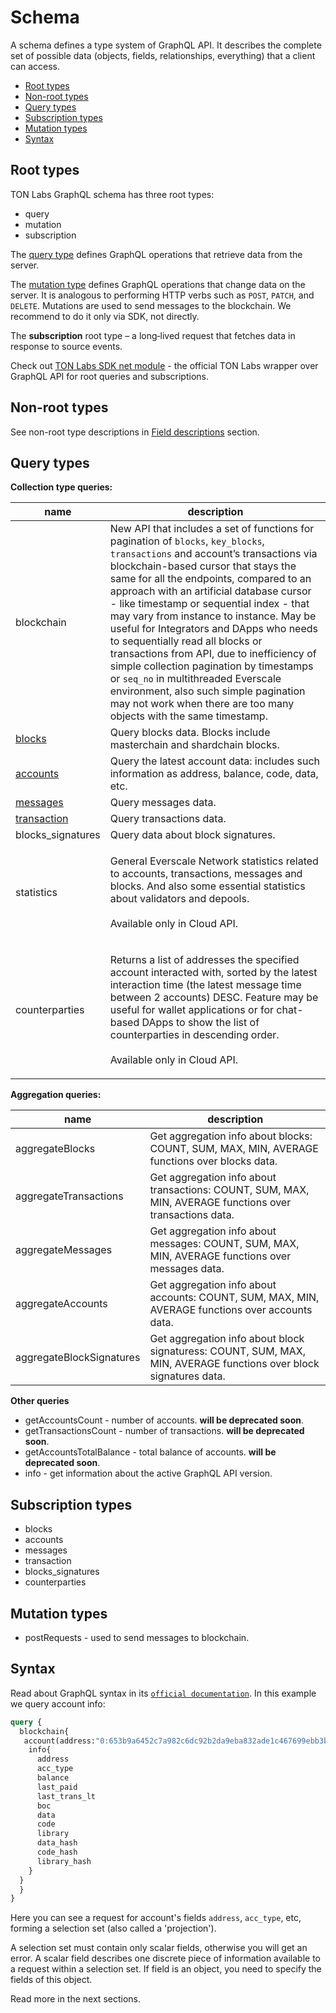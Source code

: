 # Schema

A schema defines a type system of GraphQL API. It describes the complete set of possible data (objects, fields, relationships, everything) that a client can access.

* [Root types](schema.md#root-types)
* [Non-root types](schema.md#non-root-types)
* [Query types](schema.md#query-types)
* [Subscription types](schema.md#subscription-types)
* [Mutation types](schema.md#mutation-types)
* [Syntax](schema.md#syntax)

## Root types

TON Labs GraphQL schema has three root types:

* query
* mutation
* subscription

The [query type](https://graphql.github.io/graphql-spec/June2018/#sec-Type-System) defines GraphQL operations that retrieve data from the server.

The [mutation type](https://graphql.github.io/graphql-spec/June2018/#sec-Type-System) defines GraphQL operations that change data on the server. It is analogous to performing HTTP verbs such as `POST`, `PATCH`, and `DELETE`. Mutations are used to send messages to the blockchain. We recommend to do it only via SDK, not directly.

The **subscription** root type – a long‐lived request that fetches data in response to source events.

Check out [TON Labs SDK net module](../types-and-methods/mod\_net.md) - the official TON Labs wrapper over GraphQL API for root queries and subscriptions.

## Non-root types

See non-root type descriptions in [Field descriptions](field\_descriptions.md) section.

## Query types

**Collection type queries:**

| name                                                   | description                                                                                                                                                                                                                                                                                                                                                                                                                                                                                                                                                                                                                                                                        |
| ------------------------------------------------------ | ---------------------------------------------------------------------------------------------------------------------------------------------------------------------------------------------------------------------------------------------------------------------------------------------------------------------------------------------------------------------------------------------------------------------------------------------------------------------------------------------------------------------------------------------------------------------------------------------------------------------------------------------------------------------------------- |
| blockchain                                             | New API that includes a set of functions for pagination of `blocks`, `key_blocks`, `transactions` and account’s transactions via blockchain-based cursor that stays the same for all the endpoints, compared to an approach with an artificial database cursor - like timestamp or sequential index - that may vary from instance to instance. May be useful for Integrators and DApps who needs to sequentially read all blocks or transactions from API, due to inefficiency of simple collection pagination by timestamps or `seq_no` in multithreaded Everscale environment, also such simple pagination may not work when there are too many objects with the same timestamp. |
| [blocks](field\_descriptions.md#block-type)            | Query blocks data. Blocks include masterchain and shardchain blocks.                                                                                                                                                                                                                                                                                                                                                                                                                                                                                                                                                                                                               |
| [accounts](field\_descriptions.md#account-type)        | Query the latest account data: includes such information as address, balance, code, data, etc.                                                                                                                                                                                                                                                                                                                                                                                                                                                                                                                                                                                     |
| [messages](field\_descriptions.md#message-type)        | Query messages data.                                                                                                                                                                                                                                                                                                                                                                                                                                                                                                                                                                                                                                                               |
| [transaction](field\_descriptions.md#transaction-type) | Query transactions data.                                                                                                                                                                                                                                                                                                                                                                                                                                                                                                                                                                                                                                                           |
| blocks\_signatures                                     | Query data about block signatures.                                                                                                                                                                                                                                                                                                                                                                                                                                                                                                                                                                                                                                                 |
| statistics                                             | <p>General Everscale Network statistics related to accounts, transactions, messages and blocks. And also some essential statistics about validators and depools.<br><br>Available only in Cloud API.</p>                                                                                                                                                                                                                                                                                                                                                                                                                                                                           |
| counterparties                                         | <p>Returns a list of addresses the specified account interacted with, sorted by the latest interaction time (the latest message time between 2 accounts) DESC. Feature may be useful for wallet applications or for chat-based DApps to show the list of counterparties in descending order.<br><br>Available only in Cloud API.</p>                                                                                                                                                                                                                                                                                                                                               |

**Aggregation queries:**

| name                     | description                                                                                                       |
| ------------------------ | ----------------------------------------------------------------------------------------------------------------- |
| aggregateBlocks          | Get aggregation info about blocks: COUNT, SUM, MAX, MIN, AVERAGE functions over blocks data.                      |
| aggregateTransactions    | Get aggregation info about transactions: COUNT, SUM, MAX, MIN, AVERAGE functions over transactions data.          |
| aggregateMessages        | Get aggregation info about messages: COUNT, SUM, MAX, MIN, AVERAGE functions over messages data.                  |
| aggregateAccounts        | Get aggregation info about accounts: COUNT, SUM, MAX, MIN, AVERAGE functions over accounts data.                  |
| aggregateBlockSignatures | Get aggregation info about block signaturess: COUNT, SUM, MAX, MIN, AVERAGE functions over block signatures data. |

**Other queries**

* getAccountsCount - number of accounts. **will be deprecated soon**.
* getTransactionsCount - number of transactions. **will be deprecated soon**.
* getAccountsTotalBalance - total balance of accounts. **will be deprecated soon**.
* info - get information about the active GraphQL API version.

## Subscription types

* blocks
* accounts
* messages
* transaction
* blocks\_signatures
* counterparties

## Mutation types

* postRequests - used to send messages to blockchain.

## Syntax

Read about GraphQL syntax in its [`official documentation`](https://graphql.org). In this example we query account info:

```graphql
query {
  blockchain{
   account(address:"0:653b9a6452c7a982c6dc92b2da9eba832ade1c467699ebb3b43dca6d77b780dd"){
    info{
      address
      acc_type
      balance
      last_paid
      last_trans_lt
      boc
      data
      code
      library
      data_hash
      code_hash
      library_hash
    }
  }
  }
}
```

Here you can see a request for account's  fields `address`, `acc_type`, etc, forming a selection set (also called a 'projection').

A selection set must contain only scalar fields, otherwise you will get an error. A scalar field describes one discrete piece of information available to a request within a selection set. If field is an object, you need to specify the fields of this object.

Read more in the next sections.
